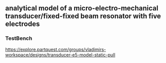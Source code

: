 ## analytical model of a micro-electro-mechanical transducer/fixed-fixed beam resonator with five electrodes


### TestBench

https://explore.partquest.com/groups/vladimirs-workspace/designs/transducer-e5-model-static-pull
